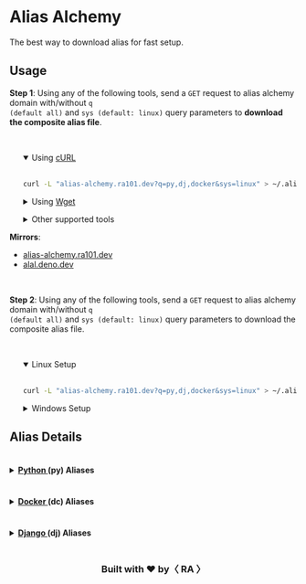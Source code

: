 # Alias Alchemy

<indexMarkdown>

The best way to download alias for fast setup.


<h2> Usage </h2>

<b>Step 1</b>: Using any of the following tools, send a <code>GET</code> request to alias alchemy domain with/without <code>q (default all)</code> and <code>sys (default: linux)</code> query parameters to <b>download the composite alias file</b>.

<br/>

<ul>
<details open>
	<summary> Using <a href="https://curl.se/"> cURL </a> </summary> <br/>

```bash
curl -L "alias-alchemy.ra101.dev?q=py,dj,docker&sys=linux" > ~/.alias.sh
```

</details>
</ul>

<ul>
<details>
	<summary> Using <a href="https://www.gnu.org/software/wget/"> Wget </a> </summary> <br/>

```bash
wget "alias-alchemy.ra101.dev?q=py,dj,docker&sys=win" -O %USERPROFILE%\.alias.cmd
```

</details>
</ul>

<ul>
<details>
	<summary> Other supported tools </summary> <br/>

<tools>

<table><tbody>
<tr><td> <a href="https://httpie.io/"> HTTPie </a> </td> <td> <code> http -d [url] > [filepath] </code> </td></tr>
<tr><td> <a href="https://www.postman.com/"> aria2 </a> </td> <td> <code> aria2c -c [url] > [filepath] </code> </td></tr>
<tr><td> <a href="https://www.postman.com/"> Postman </a> </td> <td> <code> GET [url] | Save to File </code> </td></tr>
<tr><td> Any Tool </td> <td> <code> [tool] [header: {'User-Agent': 'alal'}] [url] > [filepath] </code> </td></tr>
</tbody></table>

</tools>

</details>
</ul>

<b>Mirrors</b>:
<ul> <li> <a href="https://alias-alchemy.ra101.dev?q="> alias-alchemy.ra101.dev </a> </li>
<li> <a href="https://alal.deno.dev?q="> alal.deno.dev </a> </li> </ul>

<br/>

<b>Step 2</b>: Using any of the following tools, send a <code>GET</code> request to alias alchemy domain with/without <code>q (default all)</code> and <code>sys (default: linux)</code> query parameters to download the composite alias file.

<br/>

<ul>
<details open>
	<summary> Linux Setup </summary> <br/>

```bash
curl -L "alias-alchemy.ra101.dev?q=py,dj,docker&sys=linux" > ~/.alias.sh
```

</details>
</ul>

<ul>
<details>
	<summary> Windows Setup </a> </summary> <br/>

```bash
wget "alias-alchemy.ra101.dev?q=py,dj,docker&sys=win" -O %USERPROFILE%\.alias.cmd
```

</details>
</ul>


<h2> Alias Details </h2>

<aliasText>
<details>
	<summary> <h4 style="display:inline-block;"> <a href="https://www.python.org/"> Python </a> (py) Aliases </h4> </summary>
<ul><details open class="linux-details">
	<summary>Linux Aliases (<code>.python.alias.sh</code>)</summary> <br/>

```bash
# Python Aliases

```

</details></ul>
<ul><details class="win-details">
	<summary>Windows Aliases (<code>.python.alias.cmd</code>)</summary> <br/>

```bash
# Python Aliases

```

</details></ul>
</details>

<details>
	<summary> <h4 style="display:inline-block;"> <a href="https://www.docker.com/"> Docker </a> (dc) Aliases </h4> </summary>
<ul><details open class="linux-details">
	<summary>Linux Aliases (<code>.docker.alias.sh</code>)</summary> <br/>

```bash
# Docker Aliases

```

</details></ul>
<ul><details class="win-details">
	<summary>Windows Aliases (<code>.docker.alias.cmd</code>)</summary> <br/>

```bash
# Docker Aliases

```

</details></ul>
</details>

<details>
	<summary> <h4 style="display:inline-block;"> <a href="https://www.djangoproject.com/"> Django </a> (dj) Aliases </h4> </summary>
<ul><details open class="linux-details">
	<summary>Linux Aliases (<code>.django.alias.sh</code>)</summary> <br/>

```bash
# Django Aliases

```

</details></ul>
<ul><details class="win-details">
	<summary>Windows Aliases (<code>.django.alias.cmd</code>)</summary> <br/>

```bash
# Django Aliases

```

</details></ul>
</details>


</aliasText>


<div align="center">
  <h3> Built with <b>❤️</b> by<b>〈 RA 〉</b></h3>

</div>

</indexMarkdown>

